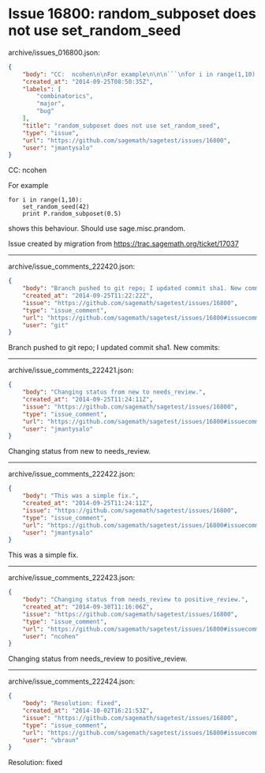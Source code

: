 # Issue 16800: random_subposet does not use set_random_seed

archive/issues_016800.json:
```json
{
    "body": "CC:  ncohen\n\nFor example\n\n\n```\nfor i in range(1,10):\n    set_random_seed(42)\n    print P.random_subposet(0.5)\n```\n\n\nshows this behaviour. Should use sage.misc.prandom.\n\nIssue created by migration from https://trac.sagemath.org/ticket/17037\n\n",
    "created_at": "2014-09-25T08:50:35Z",
    "labels": [
        "combinatorics",
        "major",
        "bug"
    ],
    "title": "random_subposet does not use set_random_seed",
    "type": "issue",
    "url": "https://github.com/sagemath/sagetest/issues/16800",
    "user": "jmantysalo"
}
```
CC:  ncohen

For example


```
for i in range(1,10):
    set_random_seed(42)
    print P.random_subposet(0.5)
```


shows this behaviour. Should use sage.misc.prandom.

Issue created by migration from https://trac.sagemath.org/ticket/17037





---

archive/issue_comments_222420.json:
```json
{
    "body": "Branch pushed to git repo; I updated commit sha1. New commits:",
    "created_at": "2014-09-25T11:22:22Z",
    "issue": "https://github.com/sagemath/sagetest/issues/16800",
    "type": "issue_comment",
    "url": "https://github.com/sagemath/sagetest/issues/16800#issuecomment-222420",
    "user": "git"
}
```

Branch pushed to git repo; I updated commit sha1. New commits:



---

archive/issue_comments_222421.json:
```json
{
    "body": "Changing status from new to needs_review.",
    "created_at": "2014-09-25T11:24:11Z",
    "issue": "https://github.com/sagemath/sagetest/issues/16800",
    "type": "issue_comment",
    "url": "https://github.com/sagemath/sagetest/issues/16800#issuecomment-222421",
    "user": "jmantysalo"
}
```

Changing status from new to needs_review.



---

archive/issue_comments_222422.json:
```json
{
    "body": "This was a simple fix.",
    "created_at": "2014-09-25T11:24:11Z",
    "issue": "https://github.com/sagemath/sagetest/issues/16800",
    "type": "issue_comment",
    "url": "https://github.com/sagemath/sagetest/issues/16800#issuecomment-222422",
    "user": "jmantysalo"
}
```

This was a simple fix.



---

archive/issue_comments_222423.json:
```json
{
    "body": "Changing status from needs_review to positive_review.",
    "created_at": "2014-09-30T11:16:06Z",
    "issue": "https://github.com/sagemath/sagetest/issues/16800",
    "type": "issue_comment",
    "url": "https://github.com/sagemath/sagetest/issues/16800#issuecomment-222423",
    "user": "ncohen"
}
```

Changing status from needs_review to positive_review.



---

archive/issue_comments_222424.json:
```json
{
    "body": "Resolution: fixed",
    "created_at": "2014-10-02T16:21:53Z",
    "issue": "https://github.com/sagemath/sagetest/issues/16800",
    "type": "issue_comment",
    "url": "https://github.com/sagemath/sagetest/issues/16800#issuecomment-222424",
    "user": "vbraun"
}
```

Resolution: fixed

